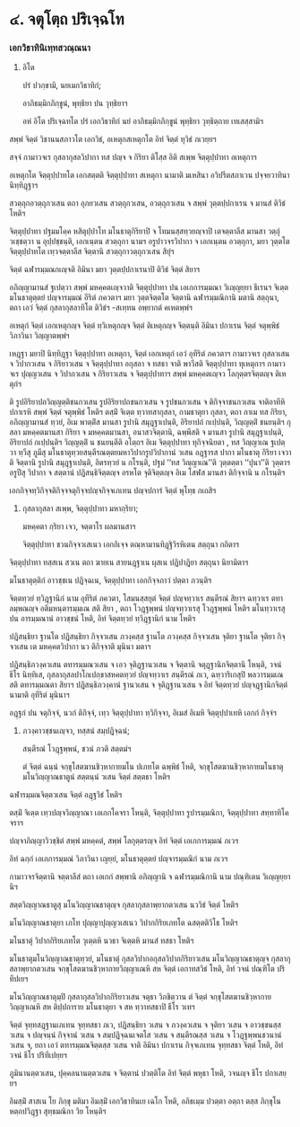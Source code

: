 <h1>๔. จตุโตฺถ ปริเจฺฉโท</h1>
<h3>เอกวิธาทินิเทฺทสวณฺณนา</h3>
<ol>
<li>
  
อิโต  
  
  
ปรํ ปวกฺขามิ, นยเมกวิธาทิกํ;  
  
อาภิธมฺมิกภิกฺขูนํ, พุทฺธิยา ปน วุทฺธิยาฯ  
</li>
  
<p>อหํ  อิโต ปริเจฺฉทโต ปรํ เอกวิธาทิกํ นยํ อาภิธมฺมิกภิกฺขูนํ พุทฺธิยา วุทฺธิตฺถาย  เทเสสฺสามิฯ
</ol></p>


<p>    สพฺพํ จิตฺตํ วิชานนสภาวโต เอกวิธํ,  อเหตุกสเหตุกโต อิทํ จิตฺตํ ทุวิธํ ภเวยฺยฯ</p>


<p>  สจฺจํ  กามาวจเร กุสลากุสลวิปากา ทส ปญฺจ จ กิริยา ติโสฺส อิติ สเพฺพ  จิตฺตุปฺปาทา อเหตุกาฯ</p>


<p> อเหตุกโต จิตฺตุปฺปาทโต  เอกสตฺตติ จิตฺตุปฺปาทา  สเหตุกา นามาติ มเหสินา  อวิปรีตสภาเวน  ปจฺจยวาทินา นิทฺทิฎฺฐาฯ</p>


<p>  สวตฺถุกอวตฺถุกวเสน ตถา อุภยวเสน สวตฺถุกวเสน, อวตฺถุกวเสน จ สพฺพํ วุตฺตปฺปกาเรน จ มานสํ ติวิธํ โหติฯ</p>


<p>  จิตฺตุปฺปาทา  ปฐมมโคฺค หสิตุปฺปาโท มโนธาตุกิริยาปิ จ โทมนสฺสทฺวยญฺจาปิ เตจตฺตาลีส มานสา  วตฺถุํ วเชฺชตฺวา น อุปฺปชฺชนฺติ, เอกเนฺตน สวตฺถุกา นามฯ อรูปาวจรวิปากา จ เอกเนฺตน  อวตฺถุกา, มยา วุตฺตโต จิตฺตุปฺปาทโต  เทฺวจตฺตาลีส จิตฺตานิ  สวตฺถุกาวตฺถุกวเสน สิยุํฯ</p>


<p>  จิตฺตํ ฉฬารมฺมณกเญฺจติ  อิมินา มยา วุตฺตปฺปกาเรนาปิ ติวิธํ จิตฺตํ สิยาฯ</p>


<p>  อภิญฺญามานสํ ฐเปตฺวา สพฺพํ มหคฺคตเญฺจวาติ  จิตฺตุปฺปาทา ปน เอเกการมฺมณา วิเญฺญยฺยา ธีเรนฯ   จิเตฺต มโนธาตุตฺตยํ ปญฺจารมฺมณํ อีริตํ ภควตาฯ มยา วุตฺตจิตฺตโต  จิตฺตานิ ฉฬารมฺมณิกานิ มตานิ สตฺถุนา, ตถา เอวํ จิตฺตํ กุสลากุสลาทิโต ติวิธํฯ -สเทฺทน อพฺยากตํ คเหตพฺพํฯ</p>


<p> อเหตุกํ จิตฺตํ เอกเหตุกญฺจ จิตฺตํ ทฺวิเหตุกญฺจ จิตฺตํ ติเหตุกญฺจ จิตฺตนฺติ  อิมินา ปกาเรน จิตฺตํ จตุพฺพิธํ วิภาวินา วิญฺญาตพฺพํฯ</p>


<p> เหฎฺฐา มยาปิ นิทฺทิฎฺฐา  จิตฺตุปฺปาทา อเหตุกา,  จิตฺตํ เอกเหตุกํ เอวํ อุทีริตํ ภควตาฯ  กามาวจเร  กุสลวเสน จ วิปากวเสน จ กิริยาวเสน จ  จิตฺตุปฺปาทา อกุสลา จ ทสธา จาติ พาวีสติ จิตฺตุปฺปาทา ทุเหตุกาฯ  กามาวจเร  ปุญฺญวเสน จ วิปากวเสน จ กิริยาวเสน จ  จิตฺตุปฺปาทาฯ สพฺพํ มหคฺคตเญฺจว  โลกุตฺตรจิตฺตญฺจ ติเหตุกํฯ</p>


<p> ติ รูปอิริยาปถวิญฺญตฺติชนกวเสน รูปอิริยาปถชนกวเสน จ รูปชนกวเสน จ ติกิจฺจาชนกวเสน จาติอาทีหิ ปกาเรหิ สพฺพํ จิตฺตํ จตุพฺพิธํ โหติฯ  ตสฺมิํ จิเตฺต ทฺวาทสากุสลา, กามธาตุยา กุสลา, ตถา กาเม ทส กิริยา, อภิญฺญามานสํ ทฺวยํ, อิเม พาตฺติํส มานสา รูปานิ สมุฎฺฐาเปนฺติ, อิริยาปถํ กเปฺปนฺติ, วิญฺญตฺติํ ชนยนฺติฯ กุสลา มหคฺคตมานสา กิริยา จ มหคฺคตมานสา,  อนาสวจิตฺตานิ, ฉพฺพีสติ จ มานสา รูปานิ สมุฎฺฐาเปนฺติ, อิริยาปถํ  กเปฺปนฺติฯ  วิญฺญตฺติํ น ชนยนฺตีติ อโตฺถฯ อิเม จิตฺตุปฺปาทา ทุกิจฺจนิยตา , ทส วิญฺญาเณ ฐเปตฺวา ทฺวีสุ ภูมีสุ  มโนธาตุทฺวยสนฺตีรณตฺตยมหาวิปากรูปวิปากานํ วเสน อฎฺฐารส ปากา มโนธาตุ กิริยา เจวาติ  จิตฺตานิ รูปานิ สมุฎฺฐาเปนฺติ, อิตรทฺวยํ น กโรนฺติ,  ปฐมํ ‘‘ทส วิญฺญาเณ’’ติ วุตฺตตฺตา ‘‘ปุนา’’ติ วุตฺตาฯ อรูปีสุ วิปากา จ  สตฺตานํ ปฎิสนฺธิจิตฺตญฺจ อรหโต จุติจิตฺตญฺจ อิเม โสฬส มานสา ติกิจฺจานิ น กโรนฺติฯ</p>


<p>  เอกกิจฺจทฺวิกิจฺจติกิจฺจจตุกิจฺจปญฺจกิจฺจเภเทน  ปญฺจปการํ จิตฺตํ  พุโทฺธ  กเถสิฯ</p>


<ol>
<li>
  
กุสลากุสลา สเพฺพ, จิตฺตุปฺปาทา มหากฺริยา;  
  
มหคฺคตา กฺริยา เจว, จตฺตาโร ผลมานสาฯ  
</li>
  
<p>  จิตฺตุปฺปาทา  ชวนกิจฺจวเสเนว  เอกกิเจฺจ  ตณฺหามานทิฎฺฐิวิรหิเตน สตฺถุนา  กถิตาฯ
</ol></p>


<p>  จิตฺตุปฺปาทา ทสฺสเน สวเน ตถา ฆายเน สายนฎฺฐาเน ผุสเน ปฎิปาฎิยา สตฺถุนา นิยามิตาฯ</p>


<p> มโนธาตุตฺติกํ อาวชฺชเน ปฎิจฺฉเน,  จิตฺตุปฺปาทา  เอกกิจฺจภาวํ  ปตฺตา ภวนฺติฯ</p>


<p> จิตฺตทฺวยํ ทฺวิฎฺฐานิกํ นาม อุทีริตํ ภควตา, โสมนสฺสยุตํ จิตฺตํ ปญฺจทฺวาเร สนฺตีรณํ สิยาฯ ฉทฺวาเร ตทาลมฺพณญฺจ  อติมหนฺตารมฺมเณ สติ สิยา , ตถา โวฎฺฐพฺพนํ ปญฺจทฺวาเรสุ โวฎฺฐพฺพนํ โหติฯ มโนทฺวาเรสุ ปน  อารมฺมณานํ อาวชฺชนํ โหติ, อิทํ จิตฺตทฺวยํ ทฺวิฎฺฐานิกํ นาม โหติฯ</p>


<p> ปฎิสนฺธิยา ฐานโต ปฎิสนฺธิยา กิจฺจวเสน ภวงฺคสฺส ฐานโต ภวงฺคสฺส กิจฺจวเสน จุติยา ฐานโต  จุติยา กิจฺจวเสน เต มหคฺคตวิปากา นว  ติกิจฺจาติ มุนินา มตาฯ</p>


<p>  ปฎิสนฺธิภวงฺควเสน  ตทารมฺมณวเสน จ เอว จุติฎฺฐานวเสน จ  จิตฺตานิ จตุฎฺฐานิกจิตฺตานิ โหนฺติ,  วจนํ ธีโร นิทฺทิเส, กุสลากุสลปาโกเปกฺขาสหคตทฺวยํ ปญฺจทฺวาเร สนฺตีรณํ ภเว, ฉทฺวาริเกสุปิ พลวารมฺมเณ สติ ตทารมฺมณตา สิยาฯ ปฎิสนฺธิภวงฺคานํ ฐานวเสน จ จุติฎฺฐานวเสน จ อิทํ จิตฺตทฺวยํ ปญฺจฎฺฐานิกจิตฺตํ นามาติ อุทีริตํ มุนินาฯ</p>


<p>  อฎฺฐกํ ปน จตุกิจฺจํ, นวกํ ติกิจฺจํ, เทฺว จิตฺตุปฺปาทา ทฺวิกิจฺจา, อิเมสํ อิเมหิ จิตฺตุปฺปาเทหิ  เอกกํ กิจฺจํฯ</p>


<ol>
<li>
  
ภวงฺคาวชฺชนเญฺจว, ทสฺสนํ สมฺปฎิจฺฉนํ;  
  
สนฺตีรณํ โวฎฺฐพฺพนํ, ชวนํ ภวติ สตฺตมํฯ  
</li>
  
<p>  ตํ จิตฺตํ ฉนฺนํ จกฺขุโสตฆานชิวฺหากายมโน ปเภทโต ฉพฺพิธํ โหติ, จกฺขุโสตฆานชิวฺหากายมโนธาตุมโนวิญฺญาณธาตูนํ สตฺตนฺนํ วเสน จิตฺตํ สตฺตธา โหติฯ
</ol></p>


<p>  ฉฬารมฺมณจิตฺตวเสน  จิตฺตํ อฎฺฐวิธํ โหติฯ</p>


<p>   ตสฺมิํ จิเตฺต เทฺวปญฺจวิญฺญาณา เอเกกโคจรา โหนฺติ,  จิตฺตุปฺปาทา รูปารมฺมณิกา,  จิตฺตุปฺปาทา สทฺทาทิโคจราฯ</p>


<p> ปญฺจาภิญฺญาวิวชฺชิตํ สพฺพํ มหคฺคตํ, สพฺพํ โลกุตฺตรญฺจ  อิทํ จิตฺตํ เอเกการมฺมณํ ภเวฯ</p>


<p> อิทํ  ฉกฺกํ เอเกการมฺมณํ วิภาวินา เญยฺยํ, มโนธาตุตฺตยํ ปญฺจารมฺมณิกํ นาม ภเวฯ</p>


<p> กามาวจรจิตฺตานิ จตฺตาลีสํ ตถา เอเกกํ สพฺพานิ อภิญฺญานิ จ  ฉฬารมฺมณิกานิ นาม ปณฺฑิเตน วิเญฺญยฺยานิฯ</p>


<p> สตฺตวิญฺญาณธาตูสุ  มโนวิญฺญาณธาตุญฺจ กุสลากุสลาพฺยากตวเสน  นววิธํ จิตฺตํ โหติฯ</p>


<p> มโนวิญฺญาณธาตุยา เภโท ปุญฺญาปุญฺญวเสเนว วิปากกิริยเภทโต ฉสตฺตติวิโธ โหติฯ</p>


<p> มโนธาตุํ วิปากกิริยเภทโต  วุเตฺตหิ นวธา จิเตฺตหิ มานสํ ทสธา โหติฯ</p>


<p>  มโนธาตุมโนวิญฺญาณธาตุทฺวยํ, มโนธาตุํ กุสลวิปากอกุสลวิปากกิริยาวเสน  มโนวิญฺญาณธาตุญฺจ กุสลากุสลาพฺยากตวเสน  จกฺขุโสตฆานชิวฺหากายวิญฺญาเณหิ สห จิตฺตํ เอกาทสวิธํ โหติ,  อิทํ วจนํ ปณฺฑิโต ปริทีปเยฯ</p>


<p> มโนวิญฺญาณธาตุมฺปิ  กุสลากุสลวิปากกิริยาวเสน จตุธา วิภชิตฺวาน ตํ  จิตฺตํ จกฺขุโสตฆานชิวฺหากายวิญฺญาเณหิ สห ติปฺปการาย มโนธาตุยา จ สห ทฺวาทสธาปิ ธีโร วเทฯ</p>


<p> จิตฺตํ จุทฺทสฎฺฐานเภเทน จุทฺทสธา ภเว, ปฎิสนฺธิยา วเสน จ ภวงฺควเสน จ จุติยา วเสน จ อาวชฺชนสฺส วเสน จ ปญฺจนฺนํ  กิจฺจานํ วเสน จ สมฺปฎิจฺฉนเจตโส วเสน จ สนฺตีรณสฺส วเสน จ โวฎฺฐพฺพนชวนานํ วเสน จ, ยถา เอวํ ตทารมฺมณจิตฺตสฺส วเสน  จาติ  อิมินา ปกาเรน  กิจฺจเภเทน จุทฺทสธา จิตฺตํ โหติ,  อิทํ วจนํ ธีโร  ปริทีเปยฺยฯ</p>


<p>  ภูมินานตฺตวเสน, ปุคฺคลนานตฺตวเสน จ จิตฺตานํ ปวตฺติโต อิทํ จิตฺตํ พหุธา โหติ,  วจนญฺจ ธีโร  ปกาเสยฺยฯ</p>


<p>  อิมสฺมิํ สาสเน โย ภิกฺขุ มติมา อิมสฺมิํ เอกวิธาทินเย  เฉโก โหติ, อภิธเมฺม ปวตฺตา อตฺถา ตสฺส ภิกฺขุโน  หตฺถปวิฎฺฐา  สุทฺธมณิกา วิย โหนฺติฯ</p>

</p>

</p>

</p>





